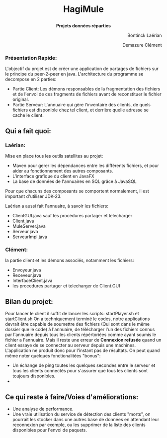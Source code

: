# <p style="text-align: center;"> HagiMule </p>
__<p style="text-align: center;"> Projets données réparties </p>__

<p style="text-align: right;"> Bontinck Laérian </p>
<p style="text-align: right;"> Demazure Clément </p>


### Présentation Rapide:
L'objectif du projet est de créer une application de partages de fichiers sur le principe du peer-2-peer en java. 
L'architecture du programme se decompose en 2 parties: 
- Partie Client: Les démons responsables de la fragmentation des fichiers et de l'envoi de ces fragments de fichiers avant de reconstituer le fichier original.
- Partie Serveur: L'annuaire qui gère l'inventaire des clients, de quels fichiers est disponible chez tel client, et derrière quelle adresse se cache le client.

## Qui a fait quoi:
### Laérian:
Mise en place tous les outils satellites au projet:
- Maven pour gerer les dépendances entre les différents fichiers, et pour aider au fonctionnement des autres composants.
- L'interface grafique du client en JavaFX 
- La base de données de l'annuaires en SQL grâce à JavaSQL

Pour que chacuns des composants se comportent normalement, il est important d'utiliser JDK-23.

Laérian a aussi fait l'annuaire, à savoir les fichiers: 
- ClientGUI.java sauf les procédures partager et telecharger
- Client.java
- MuleServer.java
- Serveur.java
- ServeurImpl.java

### Clément:
la partie client et les démons associés, notamment les fichiers:
- Envoyeur.java
- Receveur.java
- InterfaceClient.java
- les procedures partager et telecharger de Client.GUI

## Bilan du projet:
Pour lancer le client il suffit de lancer les scripts:
startPlayer.sh et startClient.sh
On a techniquement terminé le codes, notre applications devrait être capable de soumettre des fichiers (Qui sont dans le même dossier que le code) à l'annuaire, de télécharger l'un des fichiers connus par l'annuaire depuis tous les clients répértoriées comme ayant soumis le fichier a l'annuaire.
Mais il reste une erreur de **Connexion refusée** quand un client essaye de se connecter au serveur depuis une machines.
L'application ne produit donc pour l'instant pas de résultats. On peut quand même noter quelques fonctionalitées "bonus":
- Un échange de ping toutes les quelques secondes entre le serveur et tous les clients connectés pour s'assurer que tous les clients sont toujours disponibles.
- 

## Ce qui reste à faire/Voies d'améliorations:
- Une analyse de performance.
- Une vraie utilisation du service de détection des clients "morts", on pourrait les stocker dans une autres base de données en attendant leur reconnexion par exemple, ou les supprimer de la liste des clients disponibles pour l'envoi de paquets.
